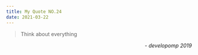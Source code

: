 ```yaml
---
title: My Quote NO.24
date: 2021-03-22
---
```


> Think about everything

<div style="text-align: right"> <i>- developomp 2019</i> </div>
